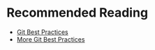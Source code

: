 # Recommended Reading

- [Git Best Practices](https://sethrobertson.github.io/GitBestPractices/)
- [More Git Best Practices](http://kentnguyen.com/development/visualized-git-practices-for-team/)
